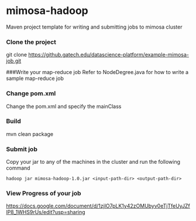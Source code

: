 # mimosa-hadoop

Maven project template for writing and submitting jobs to mimosa cluster

### Clone the project
git clone https://github.gatech.edu/datascience-platform/example-mimosa-job.git

###Write your map-reduce job
Refer to NodeDegree.java for how to write a sample map-reduce job

### Change pom.xml
Change the pom.xml and specify the mainClass

### Build
mvn clean package

### Submit job
Copy your jar to any of the machines in the cluster and run the following command
```
hadoop jar mimosa-hadoop-1.0.jar <input-path-dir> <output-path-dir>
```

### View Progress of your job
https://docs.google.com/document/d/1zjlO7pLK1y42zOMUbyv0eTjTfeUyJZflP8_1WHS9rUs/edit?usp=sharing

